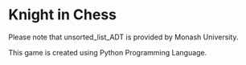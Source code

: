# Knight in Chess

Please note that unsorted_list_ADT is provided by Monash University.

This game is created using Python Programming Language.
